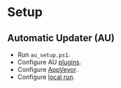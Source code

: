 # Setup

<!--
  SPDX-FileCopyrightText: © 2020-2021 Nicholas Smith <nsmith@ethosgroup.com>
  SPDX-FileCopyrightText:  2021 Peter J. Mello <admin@petermello.net>

  SPDX-License-Identifier: Apache-2.0
-->

## Automatic Updater (AU)

* Run `au_setup.ps1`.
* Configure AU [plugins][au-plugins].
* Configure [AppVeyor][appveyor].
* Configure [local run][local-run].

[au-plugins]: https://github.com/majkinetor/au/blob/master/Plugins.md
[appveyor]: https://github.com/majkinetor/au/wiki/AppVeyor
[local-run]: https://github.com/majkinetor/au/wiki#local-run
